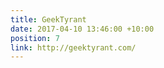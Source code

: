 ```yaml
---
title: GeekTyrant
date: 2017-04-10 13:46:00 +10:00
position: 7
link: http://geektyrant.com/
---
```


